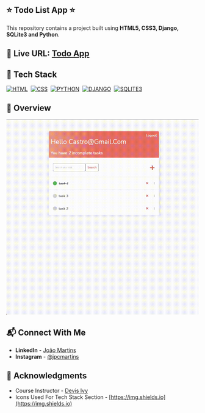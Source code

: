 ## ⭐ Todo List App ⭐

This repository contains a project built using **HTML5, CSS3, Django, SQLite3 and Python**.

## 🔗 Live URL: <a href="https://todo-list-vuxm.onrender.com">Todo App</a>

## 📌 Tech Stack

[![HTML](https://img.shields.io/badge/html5%20-%23E34F26.svg?&style=for-the-badge&logo=html5&logoColor=white)](https://github.com/joao82)&nbsp;
[![CSS](https://img.shields.io/badge/css3%20-%231572B6.svg?&style=for-the-badge&logo=css3&logoColor=white)](https://github.com/joao82)&nbsp;
[![PYTHON](https://img.shields.io/badge/Python-3776AB?style=for-the-badge&logo=python&logoColor=white)](https://github.com/joao82)&nbsp;
[![DJANGO](https://img.shields.io/badge/Django-092E20?style=for-the-badge&logo=django&logoColor=white)](https://github.com/joao82)&nbsp;
[![SQLITE3](https://img.shields.io/badge/SQLite-07405E?style=for-the-badge&logo=sqlite&logoColor=white)](https://github.com/joao82)&nbsp;
<br>

## 📸 Overview

![Screenshot](./base/static/images/todo.gif?raw=true "Todo List")

## 📬 Connect With Me

- **LinkedIn** - [João Martins](https://www.linkedin.com/in/joão-pedro-martins-755ba64b/)
- **Instagram** - [@jpcmartins](https://www.instagram.com/jpcmartins/)

## 📌 Acknowledgments

- Course Instructor - [Devis Ivy](https://github.com/divanov11)
- Icons Used For Tech Stack Section - [https://img.shields.io](https://img.shields.io)

